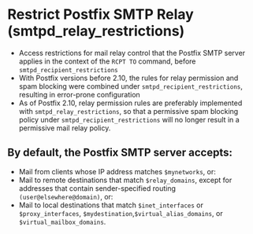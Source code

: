 # Restrict Postfix SMTP Relay (smtpd_relay_restrictions)

- Access restrictions for mail relay control that the Postfix SMTP server applies in the context of the `RCPT TO` command, before `smtpd_recipient_restrictions`
- With Postfix versions before 2.10, the rules for relay permission and spam blocking were combined under `smtpd_recipient_restrictions`, resulting in error-prone configuration
- As of Postfix 2.10, relay permission rules are preferably implemented with `smtpd_relay_restrictions`, so that a permissive spam blocking policy under `smtpd_recipient_restrictions` will no longer result in a permissive mail relay policy.

## By default, the Postfix SMTP server accepts:

- Mail from clients whose IP address matches `$mynetworks`, or:
- Mail to remote destinations that match `$relay_domains`, except for addresses that contain sender-specified routing `(user@elsewhere@domain)`, or:
- Mail to local destinations that match `$inet_interfaces` or `$proxy_interfaces`, `$mydestination`,`$virtual_alias_domains`, or `$virtual_mailbox_domains`.
